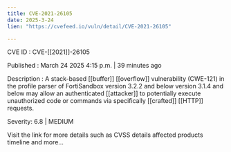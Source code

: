 ```yaml
---
title: CVE-2021-26105
date: 2025-3-24
lien: "https://cvefeed.io/vuln/detail/CVE-2021-26105"

---
```


CVE ID : CVE-[[2021]]-26105

Published :  March 24
2025
4:15 p.m. | 39 minutes ago

Description : A stack-based [[buffer]] [[overflow]] vulnerability (CWE-121) in the profile parser of FortiSandbox version 3.2.2 and below
version 3.1.4 and below may allow an authenticated [[attacker]] to potentially execute unauthorized code or commands via specifically [[crafted]] [[HTTP]] requests.

Severity: 6.8 | MEDIUM

Visit the link for more details
such as CVSS details
affected products
timeline
and more...
